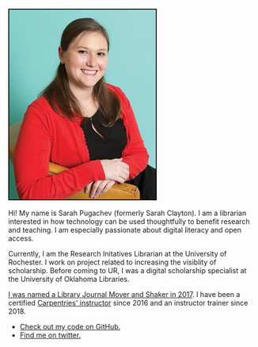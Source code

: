 ![Photo of Sarah](/images/Sarah.jpg)

Hi! My name is Sarah Pugachev (formerly Sarah Clayton). I am a librarian interested in how technology can be used thoughtfully to benefit research and teaching. I am especially passionate about digital literacy and open access.

Currently, I am the Research Initatives Librarian at the University of Rochester. I work on project related to increasing the visiblity of scholarship. Before coming to UR, I was a digital scholarship specialist at the University of Oklahoma Libraries. 

[I was named a Library Journal Mover and Shaker in 2017](https://www.libraryjournal.com/?detailStory=sarah-clayton-movers-shakers-2017-digital-developers#_). I have been a certified [Carpentries' instructor](https://carpentries.org/) since 2016 and an instructor trainer since 2018. 


* <a href="https://github.com/sclayton29" rel="me">Check out my code on GitHub.</a>
* <a href="https://twitter.com/sclayton29" rel="me authn">Find me on twitter.</a>
